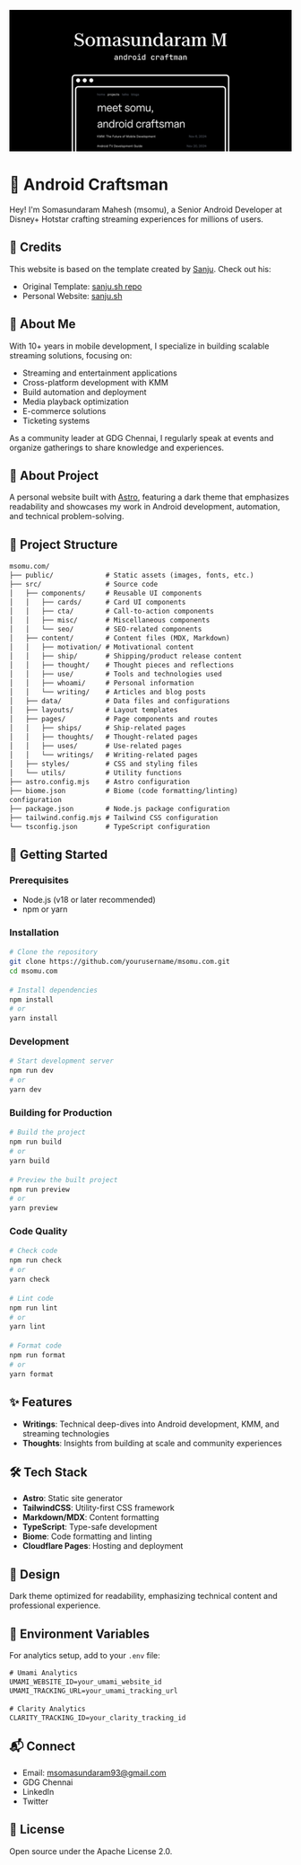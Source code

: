 ![ A website with navigation links for "home", "writing", and "thoughts" built by Android Craftsman msomu](./public/images/ogimage.png)

# 🚀 Android Craftsman
Hey! I'm Somasundaram Mahesh (msomu), a Senior Android Developer at Disney+ Hotstar crafting streaming experiences for millions of users.

## 🙏 Credits
This website is based on the template created by [Sanju](https://github.com/Spikeysanju). Check out his:
- Original Template: [sanju.sh repo](https://github.com/Spikeysanju/sanju.sh)
- Personal Website: [sanju.sh](https://sanju.sh)

## 💫 About Me
With 10+ years in mobile development, I specialize in building scalable streaming solutions, focusing on:
- Streaming and entertainment applications
- Cross-platform development with KMM
- Build automation and deployment
- Media playback optimization
- E-commerce solutions
- Ticketing systems

As a community leader at GDG Chennai, I regularly speak at events and organize gatherings to share knowledge and experiences.

## 📖 About Project
A personal website built with [Astro](https://astro.build/), featuring a dark theme that emphasizes readability and showcases my work in Android development, automation, and technical problem-solving.

## 📂 Project Structure
```
msomu.com/
├── public/             # Static assets (images, fonts, etc.)
├── src/                # Source code
│   ├── components/     # Reusable UI components
│   │   ├── cards/      # Card UI components
│   │   ├── cta/        # Call-to-action components
│   │   ├── misc/       # Miscellaneous components
│   │   └── seo/        # SEO-related components
│   ├── content/        # Content files (MDX, Markdown)
│   │   ├── motivation/ # Motivational content
│   │   ├── ship/       # Shipping/product release content
│   │   ├── thought/    # Thought pieces and reflections
│   │   ├── use/        # Tools and technologies used
│   │   ├── whoami/     # Personal information
│   │   └── writing/    # Articles and blog posts
│   ├── data/           # Data files and configurations
│   ├── layouts/        # Layout templates
│   ├── pages/          # Page components and routes
│   │   ├── ships/      # Ship-related pages
│   │   ├── thoughts/   # Thought-related pages
│   │   ├── uses/       # Use-related pages
│   │   └── writings/   # Writing-related pages
│   ├── styles/         # CSS and styling files
│   └── utils/          # Utility functions
├── astro.config.mjs    # Astro configuration
├── biome.json          # Biome (code formatting/linting) configuration
├── package.json        # Node.js package configuration
├── tailwind.config.mjs # Tailwind CSS configuration
└── tsconfig.json       # TypeScript configuration
```

## 🚀 Getting Started

### Prerequisites
- Node.js (v18 or later recommended)
- npm or yarn

### Installation
```bash
# Clone the repository
git clone https://github.com/yourusername/msomu.com.git
cd msomu.com

# Install dependencies
npm install
# or
yarn install
```

### Development
```bash
# Start development server
npm run dev
# or
yarn dev
```

### Building for Production
```bash
# Build the project
npm run build
# or
yarn build

# Preview the built project
npm run preview
# or
yarn preview
```

### Code Quality
```bash
# Check code
npm run check
# or
yarn check

# Lint code
npm run lint
# or
yarn lint

# Format code
npm run format
# or
yarn format
```

## ✨ Features
- **Writings**: Technical deep-dives into Android development, KMM, and streaming technologies
- **Thoughts**: Insights from building at scale and community experiences

## 🛠️ Tech Stack
- **Astro**: Static site generator
- **TailwindCSS**: Utility-first CSS framework
- **Markdown/MDX**: Content formatting
- **TypeScript**: Type-safe development
- **Biome**: Code formatting and linting
- **Cloudflare Pages**: Hosting and deployment

## 🎨 Design
Dark theme optimized for readability, emphasizing technical content and professional experience.

## 🔧 Environment Variables
For analytics setup, add to your `.env` file:

```plaintext
# Umami Analytics
UMAMI_WEBSITE_ID=your_umami_website_id
UMAMI_TRACKING_URL=your_umami_tracking_url

# Clarity Analytics
CLARITY_TRACKING_ID=your_clarity_tracking_id
```

## 📬 Connect
- Email: msomasundaram93@gmail.com
- GDG Chennai
- LinkedIn
- Twitter

## 📜 License
Open source under the Apache License 2.0.
